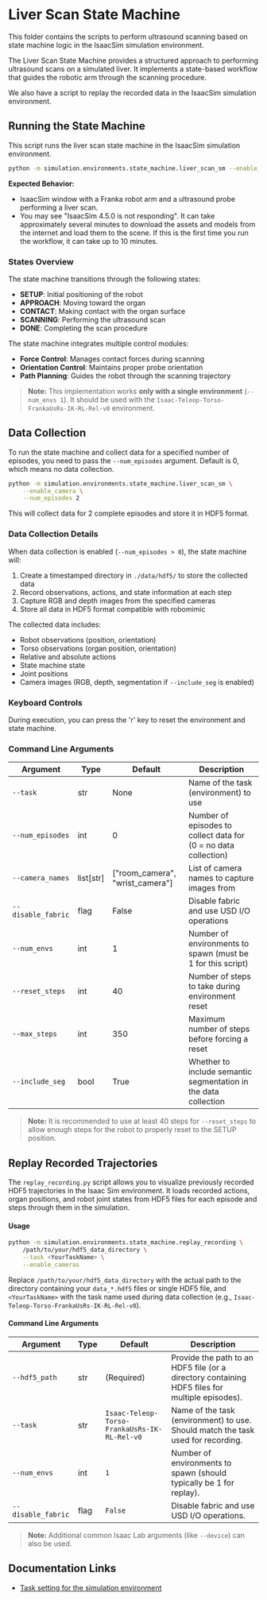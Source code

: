 # Liver Scan State Machine

This folder contains the scripts to perform ultrasound scanning based on state machine logic in the IsaacSim simulation environment.

The Liver Scan State Machine provides a structured approach to performing ultrasound scans on a simulated liver. It implements a state-based workflow that guides the robotic arm through the scanning procedure.

We also have a script to replay the recorded data in the IsaacSim simulation environment.

## Running the State Machine

This script runs the liver scan state machine in the IsaacSim simulation environment.

```bash
python -m simulation.environments.state_machine.liver_scan_sm --enable_cameras
```

**Expected Behavior:**
- IsaacSim window with a Franka robot arm and a ultrasound probe performing a liver scan.
- You may see "IsaacSim 4.5.0 is not responding". It can take approximately several minutes to download the assets and models from the internet and load them to the scene. If this is the first time you run the workflow, it can take up to 10 minutes.

### States Overview

The state machine transitions through the following states:
- **SETUP**: Initial positioning of the robot
- **APPROACH**: Moving toward the organ
- **CONTACT**: Making contact with the organ surface
- **SCANNING**: Performing the ultrasound scan
- **DONE**: Completing the scan procedure

The state machine integrates multiple control modules:
- **Force Control**: Manages contact forces during scanning
- **Orientation Control**: Maintains proper probe orientation
- **Path Planning**: Guides the robot through the scanning trajectory

> **Note:**
> This implementation works **only with a single environment** (`--num_envs 1`).
> It should be used with the `Isaac-Teleop-Torso-FrankaUsRs-IK-RL-Rel-v0` environment.

## Data Collection

To run the state machine and collect data for a specified number of episodes, you need to pass the `--num_episodes` argument. Default is 0, which means no data collection.

```sh
python -m simulation.environments.state_machine.liver_scan_sm \
    --enable_camera \
    --num_episodes 2
```

This will collect data for 2 complete episodes and store it in HDF5 format.

### Data Collection Details

When data collection is enabled (`--num_episodes > 0`), the state machine will:

1. Create a timestamped directory in `./data/hdf5/` to store the collected data
2. Record observations, actions, and state information at each step
3. Capture RGB and depth images from the specified cameras
4. Store all data in HDF5 format compatible with robomimic

The collected data includes:
- Robot observations (position, orientation)
- Torso observations (organ position, orientation)
- Relative and absolute actions
- State machine state
- Joint positions
- Camera images (RGB, depth, segmentation if `--include_seg` is enabled)


### Keyboard Controls

During execution, you can press the 'r' key to reset the environment and state machine.

### Command Line Arguments

| Argument | Type | Default | Description |
|----------|------|---------|-------------|
| `--task` | str | None | Name of the task (environment) to use |
| `--num_episodes` | int | 0 | Number of episodes to collect data for (0 = no data collection) |
| `--camera_names` | list[str] | ["room_camera", "wrist_camera"] | List of camera names to capture images from |
| `--disable_fabric` | flag | False | Disable fabric and use USD I/O operations |
| `--num_envs` | int | 1 | Number of environments to spawn (must be 1 for this script) |
| `--reset_steps` | int | 40 | Number of steps to take during environment reset |
| `--max_steps` | int | 350 | Maximum number of steps before forcing a reset |
| `--include_seg` | bool | True | Whether to include semantic segmentation in the data collection |

> **Note:** It is recommended to use at least 40 steps for `--reset_steps` to allow enough steps for the robot to properly reset to the SETUP position.


## Replay Recorded Trajectories

The `replay_recording.py` script allows you to visualize previously recorded HDF5 trajectories in the Isaac Sim environment. It loads recorded actions, organ positions, and robot joint states from HDF5 files for each episode and steps through them in the simulation.

#### Usage

```sh
python -m simulation.environments.state_machine.replay_recording \
    /path/to/your/hdf5_data_directory \
    --task <YourTaskName> \
    --enable_cameras
```

Replace `/path/to/your/hdf5_data_directory` with the actual path to the directory containing your `data_*.hdf5` files or single HDF5 file, and `<YourTaskName>` with the task name used during data collection (e.g., `Isaac-Teleop-Torso-FrankaUsRs-IK-RL-Rel-v0`).

#### Command Line Arguments

| Argument           | Type | Default                                  | Description                                                                      |
|--------------------|------|------------------------------------------|----------------------------------------------------------------------------------|
| `--hdf5_path`      | str  | (Required)                               | Provide the path to an HDF5 file (or a directory containing HDF5 files for multiple episodes).                            |
| `--task`           | str  | `Isaac-Teleop-Torso-FrankaUsRs-IK-RL-Rel-v0` | Name of the task (environment) to use. Should match the task used for recording. |
| `--num_envs`       | int  | `1`                                      | Number of environments to spawn (should typically be 1 for replay).              |
| `--disable_fabric` | flag | `False`                                  | Disable fabric and use USD I/O operations.                                       |

> **Note:** Additional common Isaac Lab arguments (like `--device`) can also be used.


## Documentation Links

- [Task setting for the simulation environment](../../exts/robotic_us_ext/README.md)
